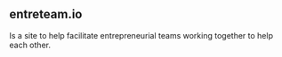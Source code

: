 ## entreteam.io

Is a site to help facilitate entrepreneurial teams working together to help each other.


